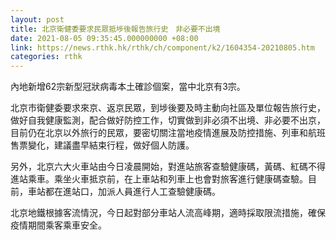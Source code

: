 ```yaml
---
layout: post
title: 北京衛健委要求民眾抵埗後報告旅行史　非必要不出境
date: 2021-08-05 09:35:45.000000000 +08:00
link: https://news.rthk.hk/rthk/ch/component/k2/1604354-20210805.htm
categories: rthk
---
```


內地新增62宗新型冠狀病毒本土確診個案，當中北京有3宗。

北京市衛健委要求來京、返京民眾，到埗後要及時主動向社區及單位報告旅行史，做好自我健康監測，配合做好防控工作，切實做到非必須不出境、非必要不出京，目前仍在北京以外旅行的民眾，要密切關注當地疫情進展及防控措施、列車和航班售票變化，建議盡早結束行程，做好個人防護。

另外，北京六大火車站由今日凌晨開始，對進站旅客查驗健康碼，黃碼、紅碼不得進站乘車。乘坐火車抵京前，在上車站和列車上也會對旅客進行健康碼查驗。目前，車站都在進站口，加派人員進行人工查驗健康碼。

北京地鐵根據客流情況，今日起對部分車站人流高峰期，適時採取限流措施，確保疫情期間乘客乘車安全。

